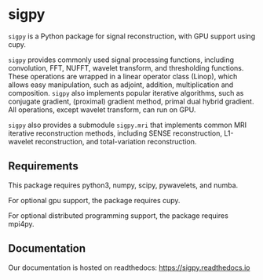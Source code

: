 sigpy
=====

`sigpy` is a Python package for signal reconstruction, with GPU support using cupy.

`sigpy` provides commonly used signal processing functions, including convolution, FFT, NUFFT, wavelet transform, and thresholding functions. These operations are wrapped in a linear operator class (Linop), which allows easy manipulation, such as adjoint, addition, multiplication and composition. `sigpy` also implements popular iterative algorithms, such as conjugate gradient, (proximal) gradient method, primal dual hybrid gradient. All operations, except wavelet transform, can run on GPU.

`sigpy` also provides a submodule `sigpy.mri` that implements common MRI iterative reconstruction methods, including SENSE reconstruction, L1-wavelet reconstruction, and total-variation reconstruction.

Requirements
------------
This package requires python3, numpy, scipy, pywavelets, and numba. 

For optional gpu support, the package requires cupy.

For optional distributed programming support, the package requires mpi4py.

Documentation
-------------

Our documentation is hosted on readthedocs: https://sigpy.readthedocs.io
